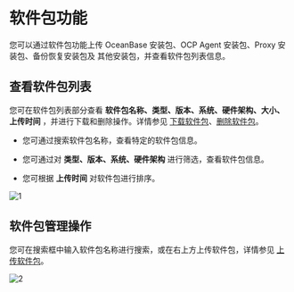# 软件包功能

您可以通过软件包功能上传 OceanBase 安装包、OCP Agent 安装包、Proxy 安装包、备份恢复安装包及 其他安装包，并查看软件包列表信息。

## 查看软件包列表

您可在软件包列表部分查看 **软件包名称、类型、版本、系统、硬件架构、大小、上传时间** ，并进行下载和删除操作。详情参见 [下载软件包](../700.manage-software-packages/200.download-the-software-package.md)、[删除软件包](../700.manage-software-packages/300.delete-software-packages.md)。

* 您可通过搜索软件包名称，查看特定的软件包信息。

* 您可通过对 **类型、版本、系统、硬件架构** 进行筛选，查看软件包信息。

* 您可根据 **上传时间** 对软件包进行排序。

![1](https://help-static-aliyun-doc.aliyuncs.com/assets/img/zh-CN/6862460261/p265876.png)

## 软件包管理操作

您可在搜索框中输入软件包名称进行搜索，或在右上方上传软件包，详情参见 [上传软件包](../700.manage-software-packages/100.upload-a-software-package.md)。

![2](https://help-static-aliyun-doc.aliyuncs.com/assets/img/zh-CN/6862460261/p265877.png)
